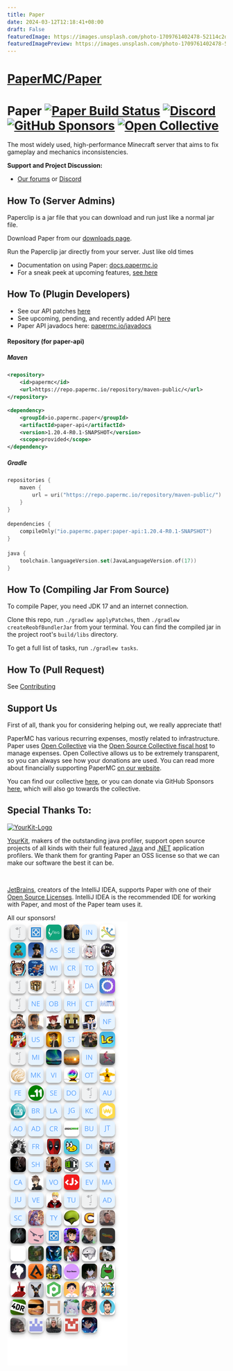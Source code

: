 ```yaml
---
title: Paper
date: 2024-03-12T12:18:41+08:00
draft: False
featuredImage: https://images.unsplash.com/photo-1709761402478-52114c2df7b4?ixid=M3w0NjAwMjJ8MHwxfHJhbmRvbXx8fHx8fHx8fDE3MTAyMTcwNDV8&ixlib=rb-4.0.3
featuredImagePreview: https://images.unsplash.com/photo-1709761402478-52114c2df7b4?ixid=M3w0NjAwMjJ8MHwxfHJhbmRvbXx8fHx8fHx8fDE3MTAyMTcwNDV8&ixlib=rb-4.0.3
---
```


# [PaperMC/Paper](https://github.com/PaperMC/Paper)

Paper [![Paper Build Status](https://img.shields.io/github/actions/workflow/status/PaperMC/Paper/build.yml?branch=master)](https://github.com/PaperMC/Paper/actions)
[![Discord](https://img.shields.io/discord/289587909051416579.svg?label=&logo=discord&logoColor=ffffff&color=7389D8&labelColor=6A7EC2)](https://discord.gg/papermc)
[![GitHub Sponsors](https://img.shields.io/github/sponsors/papermc?label=GitHub%20Sponsors)](https://github.com/sponsors/PaperMC)
[![Open Collective](https://img.shields.io/opencollective/all/papermc?label=OpenCollective%20Sponsors)](https://opencollective.com/papermc)
===========

The most widely used, high-performance Minecraft server that aims to fix gameplay and mechanics inconsistencies.


**Support and Project Discussion:**
- [Our forums](https://forums.papermc.io/) or [Discord](https://discord.gg/papermc)

How To (Server Admins)
------
Paperclip is a jar file that you can download and run just like a normal jar file.

Download Paper from our [downloads page](https://papermc.io/downloads/paper).

Run the Paperclip jar directly from your server. Just like old times

* Documentation on using Paper: [docs.papermc.io](https://docs.papermc.io)
* For a sneak peek at upcoming features, [see here](https://github.com/PaperMC/Paper/projects)

How To (Plugin Developers)
------
* See our API patches [here](patches/api)
* See upcoming, pending, and recently added API [here](https://github.com/orgs/PaperMC/projects/2/views/4)
* Paper API javadocs here: [papermc.io/javadocs](https://papermc.io/javadocs/)
#### Repository (for paper-api)
##### Maven

```xml
<repository>
    <id>papermc</id>
    <url>https://repo.papermc.io/repository/maven-public/</url>
</repository>
```

```xml
<dependency>
    <groupId>io.papermc.paper</groupId>
    <artifactId>paper-api</artifactId>
    <version>1.20.4-R0.1-SNAPSHOT</version>
    <scope>provided</scope>
</dependency>
```
##### Gradle
```kotlin
repositories {
    maven {
        url = uri("https://repo.papermc.io/repository/maven-public/")
    }
}

dependencies {
    compileOnly("io.papermc.paper:paper-api:1.20.4-R0.1-SNAPSHOT")
}

java {
    toolchain.languageVersion.set(JavaLanguageVersion.of(17))
}
```

How To (Compiling Jar From Source)
------
To compile Paper, you need JDK 17 and an internet connection.

Clone this repo, run `./gradlew applyPatches`, then `./gradlew createReobfBundlerJar` from your terminal. You can find the compiled jar in the project root's `build/libs` directory.

To get a full list of tasks, run `./gradlew tasks`.

How To (Pull Request)
------
See [Contributing](CONTRIBUTING.md)

Support Us
------
First of all, thank you for considering helping out, we really appreciate that!

PaperMC has various recurring expenses, mostly related to infrastructure. Paper uses [Open Collective](https://opencollective.com/) via the [Open Source Collective fiscal host](https://opencollective.com/opensource) to manage expenses. Open Collective allows us to be extremely transparent, so you can always see how your donations are used. You can read more about financially supporting PaperMC [on our website](https://papermc.io/sponsors).

You can find our collective [here](https://opencollective.com/papermc), or you can donate via GitHub Sponsors [here](https://github.com/sponsors/PaperMC), which will also go towards the collective.

Special Thanks To:
-------------

[![YourKit-Logo](https://www.yourkit.com/images/yklogo.png)](https://www.yourkit.com/)

[YourKit](https://www.yourkit.com/), makers of the outstanding java profiler, support open source projects of all kinds with their full featured [Java](https://www.yourkit.com/java/profiler) and [.NET](https://www.yourkit.com/.net/profiler) application profilers. We thank them for granting Paper an OSS license so that we can make our software the best it can be.

[<img src="https://user-images.githubusercontent.com/21148213/121807008-8ffc6700-cc52-11eb-96a7-2f6f260f8fda.png" alt="" width="150">](https://www.jetbrains.com)

[JetBrains](https://www.jetbrains.com/), creators of the IntelliJ IDEA, supports Paper with one of their [Open Source Licenses](https://www.jetbrains.com/opensource/). IntelliJ IDEA is the recommended IDE for working with Paper, and most of the Paper team uses it.

All our sponsors!  
[![Sponsor Image](https://raw.githubusercontent.com/PaperMC/papermc.io/data/sponsors.png)](https://papermc.io/sponsors)
